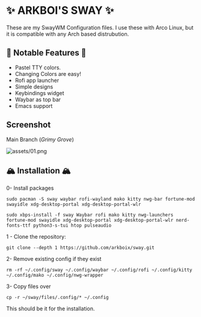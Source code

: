 <h1>✨ ARKBOI'S SWAY ✨</h1>

These are my SwayWM Configuration files. I use these with Arco Linux, but it is compatible with any Arch based distrubution.

## 🥭 Notable Features 🥭

- Pastel TTY colors.
- Changing Colors are easy!
- Rofi app launcher
- Simple designs
- Keybindings widget
- Waybar as top bar
- Emacs support

## Screenshot

Main Branch (*Grimy Grove*)

![assets/01.png](assets/01.png)


## 🏔️ Installation 🏔️

0- Install packages

``` shell
sudo pacman -S sway waybar rofi-wayland mako kitty nwg-bar fortune-mod swayidle xdg-desktop-portal xdg-desktop-portal-wlr
```
``` shell
sudo xbps-install -f sway Waybar rofi mako kitty nwg-launchers fortune-mod swayidle xdg-desktop-portal xdg-desktop-portal-wlr nerd-fonts-ttf python3-s-tui htop pulseaudio 
```

1 - Clone the repository:

``` shell
git clone --depth 1 https://github.com/arkboix/sway.git 
```
2- Remove existing config if they exist
``` shell
rm -rf ~/.config/sway ~/.config/waybar ~/.config/rofi ~/.config/kitty ~/.config/mako ~/.config/nwg-wrapper
```
3- Copy files over
``` shell
cp -r ~/sway/files/.config/* ~/.config
````

This should be it for the installation.

